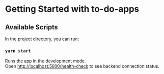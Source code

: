 # Getting Started with to-do-apps

## Available Scripts

In the project directory, you can run:

### `yarn start`

Runs the app in the development mode.\
Open [http://localhost:5000/health-check](http://localhost:5000/health-check) to see backend connection status.

